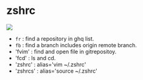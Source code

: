 # zshrc

![](https://github.com/nusuke/dotfiles/workflows/dotfiles-CI/badge.svg)

- `fr` : find a repository in ghq list. 
- `fb` : find a branch includes origin remote branch.
- 'fvim' : find and open file in gitrepositoy.
- 'fcd' : ls and cd.
- 'zshrc' : alias='vim ~/.zshrc'
- 'zshrcs' : alias='source ~/.zshrc'
